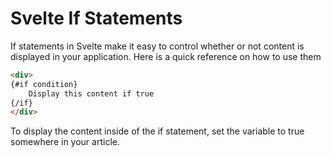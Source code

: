 # Svelte If Statements
If statements in Svelte make it easy to control whether or not content is displayed in your application. Here is a quick reference on how to use them

```html
<div>
{#if condition}
	Display this content if true
{/if}
</div>
```

To display the content inside of the if statement, set the variable to true somewhere in your article.